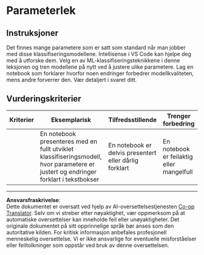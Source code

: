 <!--
CO_OP_TRANSLATOR_METADATA:
{
  "original_hash": "58dfdaf79fb73f7d34b22bdbacf57329",
  "translation_date": "2025-09-05T21:54:33+00:00",
  "source_file": "4-Classification/3-Classifiers-2/assignment.md",
  "language_code": "no"
}
-->
# Parameterlek

## Instruksjoner

Det finnes mange parametere som er satt som standard når man jobber med disse klassifiseringsmodellene. Intellisense i VS Code kan hjelpe deg med å utforske dem. Velg en av ML-klassifiseringsteknikkene i denne leksjonen og tren modellene på nytt ved å justere ulike parametere. Lag en notebook som forklarer hvorfor noen endringer forbedrer modellkvaliteten, mens andre forverrer den. Vær detaljert i svaret ditt.

## Vurderingskriterier

| Kriterier | Eksemplarisk                                                                                                         | Tilfredsstillende                                    | Trenger forbedring           |
| --------- | -------------------------------------------------------------------------------------------------------------------- | --------------------------------------------------- | ---------------------------- |
|           | En notebook presenteres med en fullt utviklet klassifiseringsmodell, hvor parametere er justert og endringer forklart i tekstbokser | En notebook er delvis presentert eller dårlig forklart | En notebook er feilaktig eller mangelfull |

---

**Ansvarsfraskrivelse**:  
Dette dokumentet er oversatt ved hjelp av AI-oversettelsestjenesten [Co-op Translator](https://github.com/Azure/co-op-translator). Selv om vi streber etter nøyaktighet, vær oppmerksom på at automatiske oversettelser kan inneholde feil eller unøyaktigheter. Det originale dokumentet på sitt opprinnelige språk bør anses som den autoritative kilden. For kritisk informasjon anbefales profesjonell menneskelig oversettelse. Vi er ikke ansvarlige for eventuelle misforståelser eller feiltolkninger som oppstår ved bruk av denne oversettelsen.